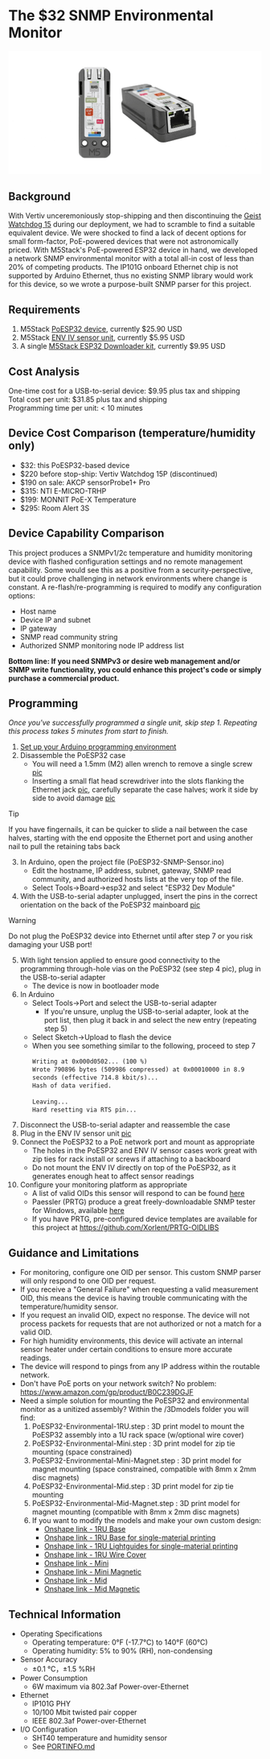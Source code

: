 # The $32 SNMP Environmental Monitor
![PoESP32 Animated Image](https://github.com/Xorlent/PoESP32-SNMP-Environmental-Monitor/blob/main/images/PoESP32-Title.gif)
## Background
With Vertiv unceremoniously stop-shipping and then discontinuing the [Geist Watchdog 15](https://www.vertiv.com/en-us/products-catalog/monitoring-control-and-management/monitoring/watchdog-15/#/benefits-features) during our deployment, we had to scramble to find a suitable equivalent device.  We were shocked to find a lack of decent options for small form-factor, PoE-powered devices that were not astronomically priced.  With M5Stack's PoE-powered ESP32 device in hand, we developed a network SNMP environmental monitor with a total all-in cost of less than 20% of competing products.  The IP101G onboard Ethernet chip is not supported by Arduino Ethernet, thus no existing SNMP library would work for this device, so we wrote a purpose-built SNMP parser for this project.

## Requirements
1. M5Stack [PoESP32 device](https://shop.m5stack.com/products/esp32-ethernet-unit-with-poe), currently $25.90 USD
2. M5Stack [ENV IV sensor unit](https://shop.m5stack.com/products/env-iv-unit-with-temperature-humidity-air-pressure-sensor-sht40-bmp280), currently $5.95 USD
3. A single [M5Stack ESP32 Downloader kit](https://shop.m5stack.com/products/esp32-downloader-kit), currently $9.95 USD

## Cost Analysis
One-time cost for a USB-to-serial device: $9.95 plus tax and shipping  
Total cost per unit: $31.85 plus tax and shipping  
Programming time per unit: < 10 minutes  

## Device Cost Comparison (temperature/humidity only)
- $32: this PoESP32-based device
- $220 before stop-ship: Vertiv Watchdog 15P (discontinued)
- $190 on sale: AKCP sensorProbe1+ Pro
- $315: NTI E-MICRO-TRHP
- $199: MONNIT PoE-X Temperature
- $295: Room Alert 3S

## Device Capability Comparison
This project produces a SNMPv1/2c temperature and humidity monitoring device with flashed configuration settings and no remote management capability.  Some would see this as a positive from a security-perspective, but it could prove challenging in network environments where change is constant.  A re-flash/re-programming is required to modify any configuration options:
- Host name
- Device IP and subnet
- IP gateway
- SNMP read community string
- Authorized SNMP monitoring node IP address list

__Bottom line: If you need SNMPv3 or desire web management and/or SNMP write functionality, you could enhance this project's code or simply purchase a commercial product.__

## Programming
_Once you've successfully programmed a single unit, skip step 1.  Repeating this process takes 5 minutes from start to finish._
1. [Set up your Arduino programming environment](https://github.com/Xorlent/PoESP32-SNMP-Environmental-Monitor/blob/main/ARDUINO-SETUP.md)
2. Disassemble the PoESP32 case
   - You will need a 1.5mm (M2) allen wrench to remove a single screw [pic](https://github.com/Xorlent/PoESP32-SNMP-Environmental-Monitor/blob/main/images/1-Allen.jpg)
   - Inserting a small flat head screwdriver into the slots flanking the Ethernet jack [pic](https://github.com/Xorlent/PoESP32-SNMP-Environmental-Monitor/blob/main/images/2-Slots.jpg), carefully separate the case halves; work it side by side to avoid damage [pic](https://github.com/Xorlent/PoESP32-SNMP-Environmental-Monitor/blob/main/images/3-Tabs.jpg)
> [!TIP]
> If you have fingernails, it can be quicker to slide a nail between the case halves, starting with the end opposite the Ethernet port and using another nail to pull the retaining tabs back
3. In Arduino, open the project file (PoESP32-SNMP-Sensor.ino)
   - Edit the hostname, IP address, subnet, gateway, SNMP read community, and authorized hosts lists at the very top of the file.
   - Select Tools->Board->esp32 and select "ESP32 Dev Module"
4. With the USB-to-serial adapter unplugged, insert the pins in the correct orientation on the back of the PoESP32 mainboard [pic](https://github.com/Xorlent/PoESP32-SNMP-Environmental-Monitor/blob/main/images/4-Programmer.jpg)
> [!WARNING]
> Do not plug the PoESP32 device into Ethernet until after step 7 or you risk damaging your USB port!
5. With light tension applied to ensure good connectivity to the programming through-hole vias on the PoESP32 (see step 4 pic), plug in the USB-to-serial adapter
   - The device is now in bootloader mode
6. In Arduino
   - Select Tools->Port and select the USB-to-serial adapter
     - If you're unsure, unplug the USB-to-serial adapter, look at the port list, then plug it back in and select the new entry (repeating step 5)
   - Select Sketch->Upload to flash the device
   - When you see something similar to the following, proceed to step 7
     ```
     Writing at 0x000d0502... (100 %)
     Wrote 790896 bytes (509986 compressed) at 0x00010000 in 8.9 seconds (effective 714.8 kbit/s)...
     Hash of data verified.

     Leaving...
     Hard resetting via RTS pin...
7. Disconnect the USB-to-serial adapter and reassemble the case
8. Plug in the ENV IV sensor unit [pic](https://github.com/Xorlent/PoESP32-SNMP-Environmental-Monitor/blob/main/images/5-Assembled.jpg)
9. Connect the PoESP32 to a PoE network port and mount as appropriate
   - The holes in the PoESP32 and ENV IV sensor cases work great with zip ties for rack install or screws if attaching to a backboard
   - Do not mount the ENV IV directly on top of the PoESP32, as it generates enough heat to affect sensor readings
10. Configure your monitoring platform as appropriate
    - A list of valid OIDs this sensor will respond to can be found [here](https://github.com/Xorlent/PoESP32-SNMP-Environmental-Monitor/blob/main/OIDINFO.md)
    - Paessler (PRTG) produce a great freely-downloadable SNMP tester for Windows, available [here](https://www.paessler.com/tools/snmptester)
    - If you have PRTG, pre-configured device templates are available for this project at https://github.com/Xorlent/PRTG-OIDLIBS

## Guidance and Limitations
- For monitoring, configure one OID per sensor.  This custom SNMP parser will only respond to one OID per request.
- If you receive a "General Failure" when requesting a valid measurement OID, this means the device is having trouble communicating with the temperature/humidity sensor.
- If you request an invalid OID, expect no response.  The device will not process packets for requests that are not authorized or not a match for a valid OID.
- For high humidity environments, this device will activate an internal sensor heater under certain conditions to ensure more accurate readings.
- The device will respond to pings from any IP address within the routable network.
- Don't have PoE ports on your network switch?  No problem: https://www.amazon.com/gp/product/B0C239DGJF
- Need a simple solution for mounting the PoESP32 and environmental monitor as a unitized assembly?  Within the /3Dmodels folder you will find:
  1. PoESP32-Environmental-1RU.step : 3D print model to mount the PoESP32 assembly into a 1U rack space (w/optional wire cover)
  2. PoESP32-Environmental-Mini.step : 3D print model for zip tie mounting (space constrained)
  3. PoESP32-Environmental-Mini-Magnet.step : 3D print model for magnet mounting (space constrained, compatible with 8mm x 2mm disc magnets)
  4. PoESP32-Environmental-Mid.step : 3D print model for zip tie mounting
  5. PoESP32-Environmental-Mid-Magnet.step : 3D print model for magnet mounting (compatible with 8mm x 2mm disc magnets)
  6. If you want to modify the models and make your own custom design:
     - [Onshape link - 1RU Base](https://cad.onshape.com/documents/126ed9d0ea20223ee2558e2e/w/34238fabfb355e242dfb51a2/e/70eb0dc678e6fe37b06c7b4d?renderMode=0&uiState=666d1124cd9bd3671768c9e6)
     - [Onshape link - 1RU Base for single-material printing](https://cad.onshape.com/documents/126ed9d0ea20223ee2558e2e/w/177cb9656d444137160d8ee9/e/70eb0dc678e6fe37b06c7b4d?renderMode=0&uiState=666f18a032c93078c1655cf2)
     - [Onshape link - 1RU Lightguides for single-material printing](https://cad.onshape.com/documents/126ed9d0ea20223ee2558e2e/w/177cb9656d444137160d8ee9/e/2745cec901a2e07b74881c17?renderMode=0&uiState=666f18c532c93078c1655d49)
     - [Onshape link - 1RU Wire Cover](https://cad.onshape.com/documents/126ed9d0ea20223ee2558e2e/w/34238fabfb355e242dfb51a2/e/cc43e711478951692c63e341?renderMode=0&uiState=666d1149cd9bd3671768c9fe)
     - [Onshape link - Mini](https://cad.onshape.com/documents/126ed9d0ea20223ee2558e2e/w/f747afb8fc8c6e8e288e0fc9/e/70eb0dc678e6fe37b06c7b4d?renderMode=0&uiState=666d1111cd9bd3671768c9c6)
     - [Onshape link - Mini Magnetic](https://cad.onshape.com/documents/126ed9d0ea20223ee2558e2e/w/bfca9ecb4e85ab436c8e3736/e/70eb0dc678e6fe37b06c7b4d?renderMode=0&uiState=666d10f6cd9bd3671768c9a8)
     - [Onshape link - Mid](https://cad.onshape.com/documents/126ed9d0ea20223ee2558e2e/w/86908f6e4038f162632614a8/e/70eb0dc678e6fe37b06c7b4d?renderMode=0&uiState=666d10c5cd9bd3671768c95a)
     - [Onshape link - Mid Magnetic](https://cad.onshape.com/documents/126ed9d0ea20223ee2558e2e/w/887531df77e994a6e9e16eac/e/70eb0dc678e6fe37b06c7b4d?renderMode=0&uiState=666d10e8cd9bd3671768c99a)

## Technical Information
- Operating Specifications
  - Operating temperature: 0°F (-17.7°C) to 140°F (60°C)
  - Operating humidity: 5% to 90% (RH), non-condensing
- Sensor Accuracy
  - ±0.1 °C，±1.5 %RH
- Power Consumption
  - 6W maximum via 802.3af Power-over-Ethernet
- Ethernet
  - IP101G PHY
  - 10/100 Mbit twisted pair copper
  - IEEE 802.3af Power-over-Ethernet
- I/O Configuration
  - SHT40 temperature and humidity sensor
  - See [PORTINFO.md](https://github.com/Xorlent/PoESP32-SNMP-Environmental-Monitor/blob/main/PORTINFO.md)
